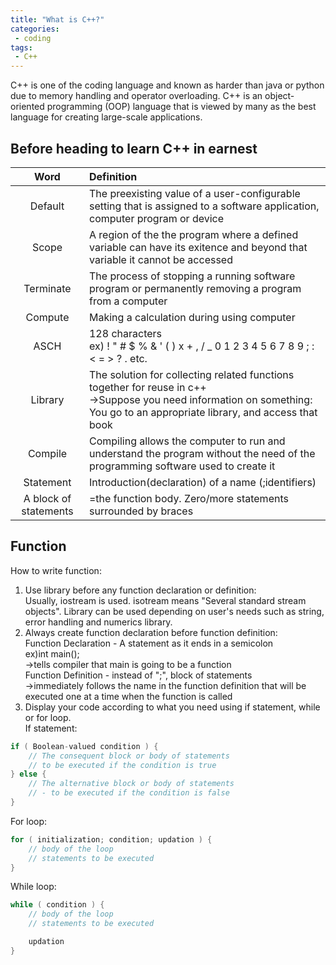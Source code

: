 ```yaml
---
title: "What is C++?"
categories:
 - coding
tags:
 - C++
---
```


C++ is one of the coding language and known as harder than java or python due to memory handling and operator overloading. C++ is an object-oriented programming (OOP) language that is viewed by many as the best language for creating large-scale applications. 

## Before heading to learn C++ in earnest

|Word|Definition|
|:-------:|:-----------------------------------------------------------------------------------------------------------------------------|
|Default|The preexisting value of a user-configurable setting that is assigned to a software application, computer program or device|
|Scope|A region of the the program where a defined variable can have its exitence and beyond that variable it cannot be accessed|
|Terminate|The process of stopping a running software program or permanently removing a program from a computer|
|Compute|Making a calculation during using computer|
|ASCH|128 characters<br />ex) ! " # $ % & ' ( ) x + , / _ 0 1 2 3 4 5 6 7 8 9 ; : < = > ? . etc.|
|Library|The solution for collecting related functions together for reuse in c++<br />->Suppose you need information on something:<br /> You go to an appropriate library, and access that book|
|Compile|Compiling allows the computer to run and understand the program without the need of the programming software used to create it|
|Statement|Introduction(declaration) of a name (;identifiers)|
|A block of statements| =the function body. Zero/more statements surrounded by braces|

## Function

How to write function:
1. Use library before any function declaration or definition:<br />Usually, iostream is used. isotream means "Several standard stream objects". Library can be used depending on user's needs such as string, error handling and numerics library.
2. Always create function declaration before function definition:<br />Function Declaration - A statement as it ends in a semicolon<br />ex)int main();<br />->tells compiler that main is going to be a function<br />Function Definition - instead of ";", block of statements<br />->immediately follows the name in the function definition that will be executed one at a time when the function is called
3. Display your code according to what you need using if statement, while or for loop. 
<br /> If statement:
```c++
if ( Boolean-valued condition ) {
    // The consequent block or body of statements 
    // to be executed if the condition is true
} else {
    // The alternative block or body of statements
    // - to be executed if the condition is false
}
```
For loop:
```c++
for ( initialization; condition; updation ) {
    // body of the loop
    // statements to be executed
}
```
While loop:
```c++
while ( condition ) {
    // body of the loop
    // statements to be executed

    updation
}
```